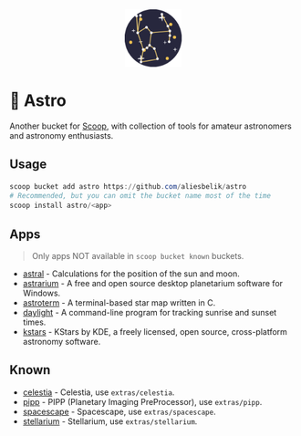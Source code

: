 <div align="center">
  <img src="assets/images/logo.svg" alt="logo" width="20%">
</div>

# :stars: Astro

Another bucket for [Scoop](https://scoop.sh/), with collection of tools for amateur astronomers and astronomy enthusiasts.

## Usage

```powershell
scoop bucket add astro https://github.com/aliesbelik/astro
# Recommended, but you can omit the bucket name most of the time
scoop install astro/<app>
```

## Apps

> Only apps NOT available in `scoop bucket known` buckets.

- [astral](https://github.com/sj14/astral) - Calculations for the position of the sun and moon.
- [astrarium](https://github.com/Astrarium/Astrarium) - A free and open source desktop planetarium software for Windows.
- [astroterm](https://github.com/da-luce/astroterm) - A terminal-based star map written in C.
- [daylight](https://github.com/jbreckmckye/daylight) - A command-line program for tracking sunrise and sunset times.
- [kstars](https://kstars.kde.org/) - KStars by KDE, a freely licensed, open source, cross-platform astronomy software.

## Known

- [celestia](https://celestiaproject.space/) - Celestia, use `extras/celestia`.
- [pipp](https://web.archive.org/web/20230604160543/https://sites.google.com/site/astropipp/home) - PIPP (Planetary Imaging PreProcessor), use `extras/pipp`.
- [spacescape](http://alexcpeterson.com/spacescape/) - Spacescape, use `extras/spacescape`.
- [stellarium](https://stellarium.org/) - Stellarium, use `extras/stellarium`.
